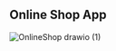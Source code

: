 ## Online Shop App

![OnlineShop drawio (1)](https://github.com/yessetassan/OnlineShop/assets/139701904/16e7c0df-7e6d-4a75-a4a0-de7560db2b41)


